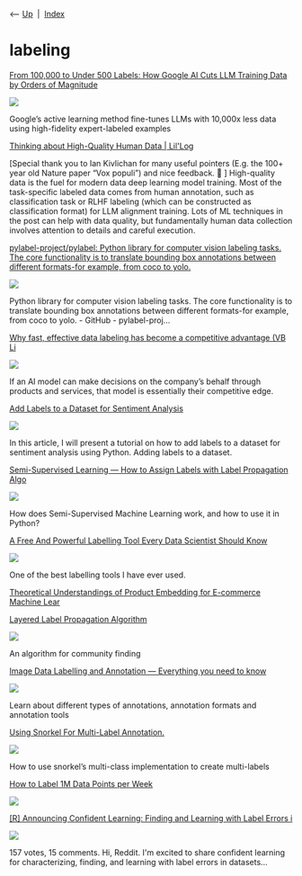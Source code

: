 <div class="nav">

⟵ [Up](index.html)  \|  [Index](index.html)

</div>

# labeling

<div class="cards">

<div class="card">

<div class="card-title">

[From 100,000 to Under 500 Labels: How Google AI Cuts LLM Training Data
by Orders of
Magnitude](https://www.marktechpost.com/2025/08/10/from-100000-to-under-500-labels-how-google-ai-cuts-llm-training-data-by-orders-of-magnitude/)

</div>

<div class="card-image">

[![](https://www.marktechpost.com/wp-content/uploads/2025/08/CurationStrategies_ProcessHero.png)](https://www.marktechpost.com/2025/08/10/from-100000-to-under-500-labels-how-google-ai-cuts-llm-training-data-by-orders-of-magnitude/)

</div>

Google’s active learning method fine-tunes LLMs with 10,000x less data
using high-fidelity expert-labeled examples

</div>

<div class="card">

<div class="card-title">

[Thinking about High-Quality Human Data \|
Lil'Log](https://lilianweng.github.io/posts/2024-02-05-human-data-quality)

</div>

\[Special thank you to Ian Kivlichan for many useful pointers (E.g. the
100+ year old Nature paper “Vox populi”) and nice feedback. 🙏 \]
High-quality data is the fuel for modern data deep learning model
training. Most of the task-specific labeled data comes from human
annotation, such as classification task or RLHF labeling (which can be
constructed as classification format) for LLM alignment training. Lots
of ML techniques in the post can help with data quality, but
fundamentally human data collection involves attention to details and
careful execution.

</div>

<div class="card">

<div class="card-title">

[pylabel-project/pylabel: Python library for computer vision labeling
tasks. The core functionality is to translate bounding box annotations
between different formats-for example, from coco to
yolo.](https://github.com/pylabel-project/pylabel)

</div>

<div class="card-image">

[![](https://opengraph.githubassets.com/7fbfef79b483340b12f47e979d44efa655268600048c26a24e7b718d679627ae/pylabel-project/pylabel)](https://github.com/pylabel-project/pylabel)

</div>

Python library for computer vision labeling tasks. The core
functionality is to translate bounding box annotations between different
formats-for example, from coco to yolo. - GitHub - pylabel-proj...

</div>

<div class="card">

<div class="card-title">

[Why fast, effective data labeling has become a competitive advantage
(VB
Li](https://venturebeat.com/2021/11/24/why-fast-effective-data-labeling-has-become-a-competitive-advantage-vb-live)

</div>

<div class="card-image">

[![](https://venturebeat.com/wp-content/uploads/2021/11/GettyImages-886575164-e1667519889873.jpg?w=1024?w=1200&strip=all)](https://venturebeat.com/2021/11/24/why-fast-effective-data-labeling-has-become-a-competitive-advantage-vb-live)

</div>

If an AI model can make decisions on the company’s behalf through
products and services, that model is essentially their competitive edge.

</div>

<div class="card">

<div class="card-title">

[Add Labels to a Dataset for Sentiment
Analysis](https://thecleverprogrammer.com/2021/11/24/add-labels-to-a-dataset-for-sentiment-analysis)

</div>

<div class="card-image">

[![](https://thecleverprogrammer.com/wp-content/uploads/2021/11/Learn-to-Add-Labels-to-Unlabeled-Data-for-Sentiment-Analysis.png)](https://thecleverprogrammer.com/2021/11/24/add-labels-to-a-dataset-for-sentiment-analysis)

</div>

In this article, I will present a tutorial on how to add labels to a
dataset for sentiment analysis using Python. Adding labels to a dataset.

</div>

<div class="card">

<div class="card-title">

[Semi-Supervised Learning — How to Assign Labels with Label Propagation
Algo](https://towardsdatascience.com/semi-supervised-learning-how-to-assign-labels-with-label-propagation-algorithm-9f1683f4d0eb)

</div>

<div class="card-image">

[![](https://miro.medium.com/v2/resize:fit:1200/1*KY9mGIsWlELiUHBiyIncLg.png)](https://towardsdatascience.com/semi-supervised-learning-how-to-assign-labels-with-label-propagation-algorithm-9f1683f4d0eb)

</div>

How does Semi-Supervised Machine Learning work, and how to use it in
Python?

</div>

<div class="card">

<div class="card-title">

[A Free And Powerful Labelling Tool Every Data Scientist Should
Know](https://link.medium.com/pL4PbUnOykb)

</div>

<div class="card-image">

[![](https://miro.medium.com/v2/resize:fit:1200/1*kYKaN7n0Sz9dxlyY_dZZuA.jpeg)](https://link.medium.com/pL4PbUnOykb)

</div>

One of the best labelling tools I have ever used.

</div>

<div class="card">

<div class="card-title">

[Theoretical Understandings of Product Embedding for E-commerce Machine
Lear](https://arxiv.org/pdf/2102.12029.pdf)

</div>

</div>

<div class="card">

<div class="card-title">

[Layered Label Propagation
Algorithm](https://towardsdatascience.com/layered-label-propagation-algorithm-1b181b982e80?source=rss----7f60cf5620c9---4)

</div>

<div class="card-image">

[![](https://miro.medium.com/v2/resize:fit:1200/1*--JXGbe2PmmuTZYHo-APug.png)](https://towardsdatascience.com/layered-label-propagation-algorithm-1b181b982e80?source=rss----7f60cf5620c9---4)

</div>

An algorithm for community finding

</div>

<div class="card">

<div class="card-title">

[Image Data Labelling and Annotation — Everything you need to
know](https://towardsdatascience.com/image-data-labelling-and-annotation-everything-you-need-to-know-86ede6c684b1?source=rss----7f60cf5620c9---4)

</div>

<div class="card-image">

[![](https://miro.medium.com/v2/resize:fit:1200/1*WE9PltBhSfl_gRPhOhyiUQ.jpeg)](https://towardsdatascience.com/image-data-labelling-and-annotation-everything-you-need-to-know-86ede6c684b1?source=rss----7f60cf5620c9---4)

</div>

Learn about different types of annotations, annotation formats and
annotation tools

</div>

<div class="card">

<div class="card-title">

[Using Snorkel For Multi-Label
Annotation.](https://towardsdatascience.com/using-snorkel-for-multi-label-annotation-cc2aa217986a?source=rss----7f60cf5620c9---4)

</div>

<div class="card-image">

[![](https://miro.medium.com/v2/resize:fit:400/0*ZtVCOooN2oZdFN8o.jpg)](https://towardsdatascience.com/using-snorkel-for-multi-label-annotation-cc2aa217986a?source=rss----7f60cf5620c9---4)

</div>

How to use snorkel’s multi-class implementation to create multi-labels

</div>

<div class="card">

<div class="card-title">

[How to Label 1M Data Points per
Week](https://scale.com/blog/how-to-label-1m-data-points-week)

</div>

<div class="card-image">

[![](https://site-assets.plasmic.app/858999ae5a62fc723658a0650027510e.jpg)](https://scale.com/blog/how-to-label-1m-data-points-week)

</div>

</div>

<div class="card">

<div class="card-title">

[\[R\] Announcing Confident Learning: Finding and Learning with Label
Errors
i](https://www.reddit.com/r/MachineLearning/comments/drhtkl/r_announcing_confident_learning_finding_and)

</div>

<div class="card-image">

[![](https://share.redd.it/preview/post/drhtkl)](https://www.reddit.com/r/MachineLearning/comments/drhtkl/r_announcing_confident_learning_finding_and)

</div>

157 votes, 15 comments. Hi, Reddit. I'm excited to share confident
learning for characterizing, finding, and learning with label errors in
datasets…

</div>

</div>
